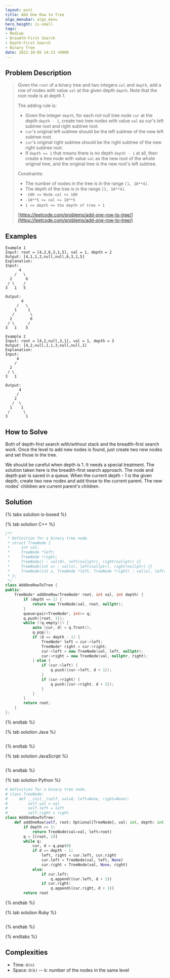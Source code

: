 ```yaml
---
layout: post
title: Add One Row to Tree
algo_menubar: algo_menu
hero_height: is-small
tags:
- Medium
- Breadth-First Search
- Depth-First Search
- Binary Tree
date: 2022-10-05 14:13 +0900
---
```


## Problem Description
> Given the `root` of a binary tree and two integers `val` and `depth`, add a row of nodes with value `val` at
> the given depth `depth`. Note that the root node is at depth 1.
>
> The adding rule is:
> - Given the integer `depth`, for each not null tree node `cur` at the depth `depth - 1`, create two tree nodes
>   with value `val` as cur's left subtree root and right subtree root.
> - `cur`'s original left subtree should be the left subtree of the new left subtree root.
> - `cur`'s original right subtree should be the right subtree of the new right subtree root.
> - If `depth == 1` that means there is no depth `depth - 1` at all, then create a tree node with value `val`
>   as the new root of the whole original tree, and the original tree is the new root's left subtree.
>
> Constraints:
> - The number of nodes in the tree is in the range `[1, 10**4]`.
> - The depth of the tree is in the range `[1, 10**4]`.
> - `-100 <= Node.val <= 100`
> - `-10**5 <= val <= 10**5`
> - `1 <= depth <= the depth of tree + 1`
>
> [https://leetcode.com/problems/add-one-row-to-tree/](https://leetcode.com/problems/add-one-row-to-tree/)

## Examples
```
Example 1
Input: root = [4,2,6,3,1,5], val = 1, depth = 2
Output: [4,1,1,2,null,null,6,3,1,5]
Explanation:
Input:
      4
    /   \
  2      6
 / \    /
3   1   5

Output:
       4
     /   \
    1     1
   /       \
  2        6
 / \      /
3   1    5
```

```
Example 2
Input: root = [4,2,null,3,1], val = 1, depth = 3
Output: [4,2,null,1,1,3,null,null,1]
Explanation:
Input:
     4
    /
  2
 / \
3   1

Output:
      4
     /
    2
   /  \
  1    1
 /      \
3        1
```

## How to Solve
Both of depth-first search with/without stack and the breadth-first search work.
Once the level to add new nodes is found, just create two new nodes and set those in the tree.

We should be careful when depth is 1. It needs a special treatment.
The solution taken here is the breadth-first search approach.
The node and depth pair is saved in a queue.
When the current depth - 1 is the given depth, create two new nodes and add those to the current parent.
The new nodes' children are current parent's children.

## Solution

{% tabs solution is-boxed %}

{% tab solution C++ %}
```cpp
/**
 * Definition for a binary tree node.
 * struct TreeNode {
 *     int val;
 *     TreeNode *left;
 *     TreeNode *right;
 *     TreeNode() : val(0), left(nullptr), right(nullptr) {}
 *     TreeNode(int x) : val(x), left(nullptr), right(nullptr) {}
 *     TreeNode(int x, TreeNode *left, TreeNode *right) : val(x), left(left), right(right) {}
 * };
 */
class AddOneRowToTree {
public:
    TreeNode* addOneRow(TreeNode* root, int val, int depth) {
        if (depth == 1) {
            return new TreeNode(val, root, nullptr);
        }
        queue<pair<TreeNode*, int>> q;
        q.push({root, 1});
        while (!q.empty()) {
            auto [cur, d] = q.front();
            q.pop();
            if (d == depth - 1) {
                TreeNode* left = cur->left;
                TreeNode* right = cur->right;
                cur->left = new TreeNode(val, left, nullptr);
                cur->right = new TreeNode(val, nullptr, right);
            } else {
                if (cur->left) {
                    q.push({cur->left, d + 1});
                }
                if (cur->right) {
                    q.push({cur->right, d + 1});
                }
            }
        }
        return root;
    }
};
```
{% endtab %}

{% tab solution Java %}
```java

```
{% endtab %}

{% tab solution JavaScript %}
```js

```
{% endtab %}

{% tab solution Python %}
```python
# Definition for a binary tree node.
# class TreeNode:
#     def __init__(self, val=0, left=None, right=None):
#         self.val = val
#         self.left = left
#         self.right = right
class AddOneRowToTree:
    def addOneRow(self, root: Optional[TreeNode], val: int, depth: int) -> Optional[TreeNode]:
        if depth == 1:
            return TreeNode(val=val, left=root)
        q = [(root, 1)]
        while q:
            cur, d = q.pop(0)
            if d == depth - 1:
                left, right = cur.left, cur.right
                cur.left = TreeNode(val, left, None)
                cur.right = TreeNode(val, None, right)
            else:
                if cur.left:
                    q.append((cur.left, d + 1))
                if cur.right:
                    q.append((cur.right, d + 1))
        return root
```
{% endtab %}

{% tab solution Ruby %}
```ruby

```
{% endtab %}

{% endtabs %}


## Complexities
- Time: `O(n)`
- Space: `O(k)`  -- k: number of the nodes in the same level
